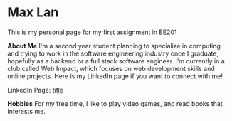 # Max Lan

This is my personal page for my first assignment in EE201

**About Me**
I'm a second year student planning to specialize in computing and trying to work in the software engineering industry once I graduate, hopefully as a backend or a full stack software engineer. I'm currently in a club called Web Impact, which focuses on web development skills and online projects. Here is my LinkedIn page if you want to connect with me!

LinkedIn Page: [title](https://www.linkedin.com/in/max-lan-48477a24b/)

**Hobbies**
For my free time, I like to play video games, and read books that interests me.





